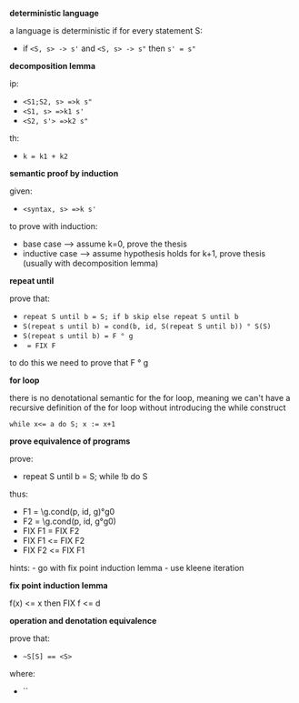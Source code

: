 **deterministic language**

a language is deterministic if for every statement S:
* if `<S, s> -> s'` and `<S, s> -> s"` then `s' = s"`

**decomposition lemma**

ip:
* `<S1;S2, s> =>k s"`
* `<S1, s> =>k1 s'`
* `<S2, s'> =>k2 s"`

th:
* `k = k1 + k2`

**semantic proof by induction**

given:
* `<syntax, s> =>k s'`

to prove with induction:
* base case --> assume k=0, prove the thesis
* inductive case --> assume hypothesis holds for k+1, prove thesis (usually with decomposition lemma)

**repeat until**

prove that:
* `repeat S until b = S; if b skip else repeat S until b`
* `S(repeat s until b) = cond(b, id, S(repeat S until b)) ° S(S)`
* `S(repeat s until b) = F ° g`
* ` = FIX F`

to do this we need to prove that F ° g

**for loop**

there is no denotational semantic for the for loop, meaning we can't have a recursive definition of the for loop without introducing the while construct

```
while x<= a do S; x := x+1
```

**prove equivalence of programs**

prove:
* repeat S until b = S; while !b do S

thus:
* F1 = \g.cond(p, id, g)°g0
* F2 = \g.cond(p, id, g°g0)
* FIX F1 = FIX F2
* FIX F1 <= FIX F2
* FIX F2 <= FIX F1

hints:
    - go with fix point induction lemma
    - use kleene iteration

**fix point induction lemma**

f(x) <= x then FIX f <= d

**operation and denotation equivalence**

prove that:
* `~S[S] == <S>`

where:
* ``
